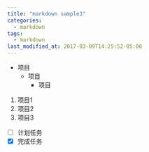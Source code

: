 ```yaml
---
title: "markdown sample3"
categories:
  - markdown
tags:
  - markdown
last_modified_at: 2017-03-09T14:25:52-05:00
---
```

- 项目
  * 项目
    + 项目

1. 项目1
2. 项目2
3. 项目3

- [ ] 计划任务
- [x] 完成任务
